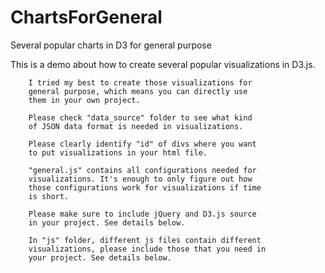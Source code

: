 # ChartsForGeneral
Several popular charts in D3 for general purpose

This is a demo about how to create several popular
		visualizations in D3.js.
		
		I tried my best to create those visualizations for
		general purpose, which means you can directly use
		them in your own project.
		
		Please check "data_source" folder to see what kind
		of JSON data format is needed in visualizations.
		
		Please clearly identify "id" of divs where you want
		to put visualizations in your html file.
		
		"general.js" contains all configurations needed for
		visualizations. It's enough to only figure out how
		those configurations work for visualizations if time
		is short.
		
		Please make sure to include jQuery and D3.js source
		in your project. See details below.
		
		In "js" folder, different js files contain different
		visualizations, please include those that you need in
		your project. See details below.
